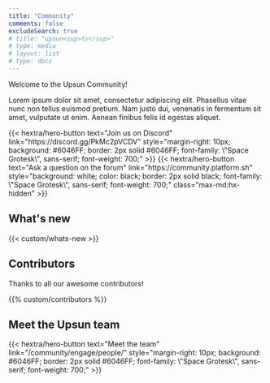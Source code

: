 ```yaml
---
title: "Community"
comments: false
excludeSearch: true
# title: "upsun<sup>tv</sup>"
# type: media
# layout: list
# type: docs
---
```


Welcome to the Upsun Community!

Lorem ipsum dolor sit amet, consectetur adipiscing elit. Phasellus vitae nunc non tellus euismod pretium. Nam justo dui, venenatis in fermentum sit amet, vulputate ut enim. Aenean finibus felis id egestas aliquet.

<div class="hx-text-center hx-mt-6">
{{< hextra/hero-button text="Join us on Discord" link="https://discord.gg/PkMc2pVCDV"
  style="margin-right: 10px; background: #6046FF; border: 2px solid #6046FF; font-family: \"Space Grotesk\", sans-serif; font-weight: 700;"
>}}
{{< hextra/hero-button text="Ask a question on the forum" link="https://community.platform.sh" 
  style="background: white; color: black; border: 2px solid black; font-family: \"Space Grotesk\", sans-serif; font-weight: 700;"
  class="max-md:hx-hidden"
>}}
</div>

## What's new

<!-- {{% details title="First project incentive" closed="true" %}}

<p class="toc-cta-title">Get started</p>

This is the content of the details.

Markdown is **supported**.

{{% /details %}} -->

{{< custom/whats-new >}}

## Contributors

Thanks to all our awesome contributors!

{{% custom/contributors %}}

## Meet the Upsun team

<div class="hx-text-center hx-mt-6">
{{< hextra/hero-button text="Meet the team" link="/community/engage/people/"
  style="margin-right: 10px; background: #6046FF; border: 2px solid #6046FF; font-family: \"Space Grotesk\", sans-serif; font-weight: 700;"
>}}
</div>

<!-- {{< custom/people >}} -->

